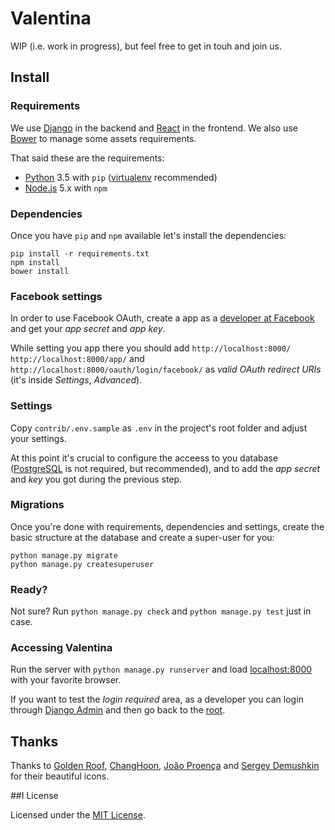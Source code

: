 # Valentina 

WIP (i.e. work in progress), but feel free to get in touh and join us.

## Install

### Requirements

We use [Django](http://djangoproject.com) in the backend and [React](http://reactjs.com) in the frontend. We also use [Bower](http://bower.io) to manage some assets requirements.

That said these are the requirements:

* [Python](http://python.org) 3.5 with `pip` ([virtualenv](http://virtualenv.readthedocs.org) recommended)
* [Node.js](http://nodejs.org/) 5.x with `npm`

### Dependencies

Once you have `pip` and `npm` available let's install the dependencies:

```
pip install -r requirements.txt
npm install
bower install
```

### Facebook settings

In order to use Facebook OAuth, create a app as a [developer at Facebook](http://developers.facebook.com) and get your _app secret_ and _app key_.

While setting you app there you should add `http://localhost:8000/` `http://localhost:8000/app/` and `http://localhost:8000/oauth/login/facebook/` as _valid OAuth redirect URIs_ (it's inside _Settings_, _Advanced_).

### Settings

Copy `contrib/.env.sample` as `.env` in the project's root folder and adjust your settings.

At this point it's crucial to configure the acceess to you database ([PostgreSQL](http://www.postgresql.org) is not required, but recommended), and to add the _app secret_ and _key_ you got during the previous step.


### Migrations

Once you're done with requirements, dependencies and settings, create the basic structure at the database and create a super-user for you:

```
python manage.py migrate
python manage.py createsuperuser
```

### Ready?

Not sure? Run `python manage.py check` and `python manage.py test` just in case.

### Accessing Valentina

Run the server with `python manage.py runserver` and load [localhost:8000](http://localhost:8000) with your favorite browser.

If you want to test the _login required_ area, as a developer you can login through [Django Admin](http://localhost:8000/admin/) and then go back to the [root](http://localhost:8000/).

## Thanks

Thanks to [Golden Roof](https://thenounproject.com/term/settings/134561), [ChangHoon](https://thenounproject.com/term/log-out/76004/), [João Proença](https://thenounproject.com/term/search/123746/) and [Sergey Demushkin](https://thenounproject.com/term/report/135792/) for their beautiful icons.

##I License

Licensed under the [MIT License](LICENSE).
